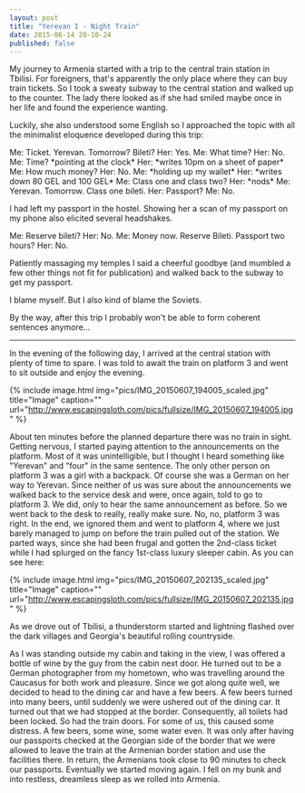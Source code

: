 ```yaml
---
layout: post
title: "Yerevan I - Night Train"
date: 2015-06-14 20-10-24
published: false
---
```



My journey to Armenia started with a trip to the central train station in Tbilisi. For foreigners, that's apparently the only place where they can buy train tickets. So I took a sweaty subway to the central station and walked up to the counter. The lady there looked as if she had smiled maybe once in her life and found the experience wanting.

Luckily, she also understood some English so I approached the topic with all the minimalist eloquence developed during this trip:

Me: Ticket. Yerevan. Tomorrow? Bileti?
Her: Yes.
Me: What time? 
Her: No.
Me: Time? \*pointing at the clock\*
Her: \*writes 10pm on a sheet of paper\*
Me: How much money?
Her: No.
Me: \*holding up my wallet\*
Her: \*writes down 80 GEL and 100 GEL\*
Me: Class one and class two?
Her: \*nods\*
Me: Yerevan. Tomorrow. Class one bileti.
Her: Passport?
Me: No.

I had left my passport in the hostel. Showing her a scan of my passport on my phone also elicited several headshakes.

Me: Reserve bileti?
Her: No.
Me: Money now. Reserve Bileti. Passport two hours?
Her: No.

Patiently massaging my temples I said a cheerful goodbye (and mumbled a few other things not fit for publication) and walked back to the subway to get my passport. 

I blame myself. But I also kind of blame the Soviets.

By the way, after this trip I probably won't be able to form coherent sentences anymore...

----

In the evening of the following day, I arrived at the central station with plenty of time to spare. I was told to await the train on platform 3 and went to sit outside and enjoy the evening.

{% include image.html img="pics/IMG_20150607_194005_scaled.jpg" title="Image" caption="" url="http://www.escapingsloth.com/pics/fullsize/IMG_20150607_194005.jpg" %}

About ten minutes before the planned departure there was no train in sight. Getting nervous, I started paying attention to the announcements on the platform. Most of it was unintelligible, but I thought I heard something like "Yerevan" and "four" in the same sentence. The only other person on platform 3 was a girl with a backpack. Of course she was a German on her way to Yerevan. Since neither of us was sure about the announcements we walked back to the service desk and were, once again, told to go to platform 3. We did, only to hear the same announcement as before. So we went back to the desk to really, really make sure. No, no, platform 3 was right. In the end, we ignored them and went to platform 4, where we just barely managed to jump on before the train pulled out of the station. We parted ways, since she had been frugal and gotten the 2nd-class ticket while I had splurged on the fancy 1st-class luxury sleeper cabin. As you can see here:

{% include image.html img="pics/IMG_20150607_202135_scaled.jpg" title="Image" caption="" url="http://www.escapingsloth.com/pics/fullsize/IMG_20150607_202135.jpg" %}

As we drove out of Tbilisi, a thunderstorm started and lightning flashed over the dark villages and Georgia's beautiful rolling countryside.

As I was standing outside my cabin and taking in the view, I was offered a bottle of wine by the guy from the cabin next door. He turned out to be a German photographer from my hometown, who was travelling around the Caucasus for both work and pleasure. Since we got along quite well, we decided to head to the dining car and have a few beers. A few beers turned into many beers, until suddenly we were ushered out of the dining car. It turned out that we had stopped at the border. Consequently, all toilets had been locked. So had the train doors. For some of us, this caused some distress. A few beers, some wine, some water even. 
It was only after having our passports checked at the Georgian side of the border that we were allowed to leave the train at the Armenian border station and use the facilities there. In return, the Armenians took close to 90 minutes to check our passports. Eventually we started moving again. I fell on my bunk and into restless, dreamless sleep as we rolled into Armenia.



